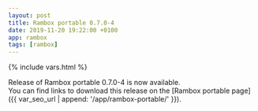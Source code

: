 ```yaml
---
layout: post
title: Rambox portable 0.7.0-4
date: 2019-11-20 19:22:00 +0100
app: rambox
tags: [rambox]
---
```

{% include vars.html %}

Release of Rambox portable 0.7.0-4 is now available.<br />
You can find links to download this release on the [Rambox portable page]({{ var_seo_url | append: '/app/rambox-portable/' }}).